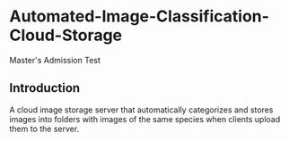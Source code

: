 # Automated-Image-Classification-Cloud-Storage

Master's Admission Test

## Introduction
A cloud image storage server that automatically categorizes and stores images into folders with images of the same species when clients upload them to the server.
